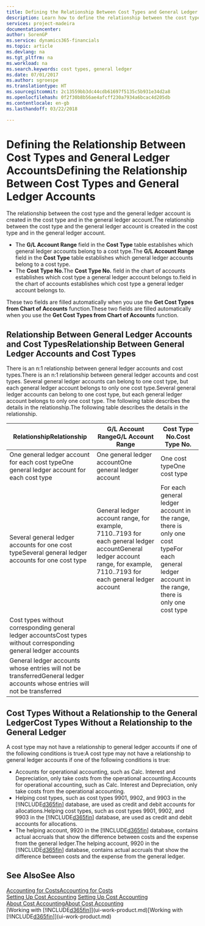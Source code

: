 ```yaml
---
title: Defining the Relationship Between Cost Types and General Ledger Accounts | Microsoft Docs
description: Learn how to define the relationship between the cost type and the general ledger account.
services: project-madeira
documentationcenter: 
author: SorenGP
ms.service: dynamics365-financials
ms.topic: article
ms.devlang: na
ms.tgt_pltfrm: na
ms.workload: na
ms.search.keywords: cost types, general ledger
ms.date: 07/01/2017
ms.author: sgroespe
ms.translationtype: HT
ms.sourcegitcommit: 2c13559bb3dc44cdb61697f5135c5b931e34d2a8
ms.openlocfilehash: 0f2f30b8b56ae4afcff230a7934a6bcac4d205db
ms.contentlocale: en-gb
ms.lasthandoff: 03/22/2018

---
```

# <a name="defining-the-relationship-between-cost-types-and-general-ledger-accounts"></a><span data-ttu-id="c941f-103">Defining the Relationship Between Cost Types and General Ledger Accounts</span><span class="sxs-lookup"><span data-stu-id="c941f-103">Defining the Relationship Between Cost Types and General Ledger Accounts</span></span>
<span data-ttu-id="c941f-104">The relationship between the cost type and the general ledger account is created in the cost type and in the general ledger account.</span><span class="sxs-lookup"><span data-stu-id="c941f-104">The relationship between the cost type and the general ledger account is created in the cost type and in the general ledger account.</span></span>  

* <span data-ttu-id="c941f-105">The **G/L Account Range** field in the **Cost Type** table establishes which general ledger accounts belong to a cost type.</span><span class="sxs-lookup"><span data-stu-id="c941f-105">The **G/L Account Range** field in the **Cost Type** table establishes which general ledger accounts belong to a cost type.</span></span>  
* <span data-ttu-id="c941f-106">The **Cost Type No.**</span><span class="sxs-lookup"><span data-stu-id="c941f-106">The **Cost Type No.**</span></span> <span data-ttu-id="c941f-107">field in the chart of accounts establishes which cost type a general ledger account belongs to.</span><span class="sxs-lookup"><span data-stu-id="c941f-107">field in the chart of accounts establishes which cost type a general ledger account belongs to.</span></span>  

<span data-ttu-id="c941f-108">These two fields are filled automatically when you use the **Get Cost Types from Chart of Accounts** function.</span><span class="sxs-lookup"><span data-stu-id="c941f-108">These two fields are filled automatically when you use the **Get Cost Types from Chart of Accounts** function.</span></span>  

## <a name="relationship-between-general-ledger-accounts-and-cost-types"></a><span data-ttu-id="c941f-109">Relationship Between General Ledger Accounts and Cost Types</span><span class="sxs-lookup"><span data-stu-id="c941f-109">Relationship Between General Ledger Accounts and Cost Types</span></span>  
<span data-ttu-id="c941f-110">There is an n:1 relationship between general ledger accounts and cost types.</span><span class="sxs-lookup"><span data-stu-id="c941f-110">There is an n:1 relationship between general ledger accounts and cost types.</span></span> <span data-ttu-id="c941f-111">Several general ledger accounts can belong to one cost type, but each general ledger account belongs to only one cost type.</span><span class="sxs-lookup"><span data-stu-id="c941f-111">Several general ledger accounts can belong to one cost type, but each general ledger account belongs to only one cost type.</span></span> <span data-ttu-id="c941f-112">The following table describes the details in the relationship.</span><span class="sxs-lookup"><span data-stu-id="c941f-112">The following table describes the details in the relationship.</span></span>  

|<span data-ttu-id="c941f-113">Relationship</span><span class="sxs-lookup"><span data-stu-id="c941f-113">Relationship</span></span>|<span data-ttu-id="c941f-114">**G/L Account Range**</span><span class="sxs-lookup"><span data-stu-id="c941f-114">**G/L Account Range**</span></span>|<span data-ttu-id="c941f-115">**Cost Type No.**</span><span class="sxs-lookup"><span data-stu-id="c941f-115">**Cost Type No.**</span></span>|  
|------------------|------------------------------------------------|-------------------------------------------|  
|<span data-ttu-id="c941f-116">One general ledger account for each cost type</span><span class="sxs-lookup"><span data-stu-id="c941f-116">One general ledger account for each cost type</span></span>|<span data-ttu-id="c941f-117">One general ledger account</span><span class="sxs-lookup"><span data-stu-id="c941f-117">One general ledger account</span></span>|<span data-ttu-id="c941f-118">One cost type</span><span class="sxs-lookup"><span data-stu-id="c941f-118">One cost type</span></span>|  
|<span data-ttu-id="c941f-119">Several general ledger accounts for one cost type</span><span class="sxs-lookup"><span data-stu-id="c941f-119">Several general ledger accounts for one cost type</span></span>|<span data-ttu-id="c941f-120">General ledger account range, for example, 7110..7193 for each general ledger account</span><span class="sxs-lookup"><span data-stu-id="c941f-120">General ledger account range, for example, 7110..7193 for each general ledger account</span></span>|<span data-ttu-id="c941f-121">For each general ledger account in the range, there is only one cost type</span><span class="sxs-lookup"><span data-stu-id="c941f-121">For each general ledger account in the range, there is only one cost type</span></span>|  
|<span data-ttu-id="c941f-122">Cost types without corresponding general ledger accounts</span><span class="sxs-lookup"><span data-stu-id="c941f-122">Cost types without corresponding general ledger accounts</span></span>|<Empty>||  
|<span data-ttu-id="c941f-123">General ledger accounts whose entries will not be transferred</span><span class="sxs-lookup"><span data-stu-id="c941f-123">General ledger accounts whose entries will not be transferred</span></span>||<Empty>|  

## <a name="cost-types-without-a-relationship-to-the-general-ledger"></a><span data-ttu-id="c941f-124">Cost Types Without a Relationship to the General Ledger</span><span class="sxs-lookup"><span data-stu-id="c941f-124">Cost Types Without a Relationship to the General Ledger</span></span>  
<span data-ttu-id="c941f-125">A cost type may not have a relationship to general ledger accounts if one of the following conditions is true:</span><span class="sxs-lookup"><span data-stu-id="c941f-125">A cost type may not have a relationship to general ledger accounts if one of the following conditions is true:</span></span>  

* <span data-ttu-id="c941f-126">Accounts for operational accounting, such as Calc. Interest and Depreciation, only take costs from the operational accounting.</span><span class="sxs-lookup"><span data-stu-id="c941f-126">Accounts for operational accounting, such as Calc. Interest and Depreciation, only take costs from the operational accounting.</span></span>  
* <span data-ttu-id="c941f-127">Helping cost types, such as cost types 9901, 9902, and 9903 in the [!INCLUDE[d365fin](includes/d365fin_md.md)] database, are used as credit and debit accounts for allocations.</span><span class="sxs-lookup"><span data-stu-id="c941f-127">Helping cost types, such as cost types 9901, 9902, and 9903 in the [!INCLUDE[d365fin](includes/d365fin_md.md)] database, are used as credit and debit accounts for allocations.</span></span>  
* <span data-ttu-id="c941f-128">The helping account, 9920 in the [!INCLUDE[d365fin](includes/d365fin_md.md)] database, contains actual accruals that show the difference between costs and the expense from the general ledger.</span><span class="sxs-lookup"><span data-stu-id="c941f-128">The helping account, 9920 in the [!INCLUDE[d365fin](includes/d365fin_md.md)] database, contains actual accruals that show the difference between costs and the expense from the general ledger.</span></span>  

## <a name="see-also"></a><span data-ttu-id="c941f-129">See Also</span><span class="sxs-lookup"><span data-stu-id="c941f-129">See Also</span></span>  
[<span data-ttu-id="c941f-130">Accounting for Costs</span><span class="sxs-lookup"><span data-stu-id="c941f-130">Accounting for Costs</span></span>](finance-manage-cost-accounting.md)  
<span data-ttu-id="c941f-131">[Setting Up Cost Accounting](finance-set-up-cost-accounting.md) </span><span class="sxs-lookup"><span data-stu-id="c941f-131">[Setting Up Cost Accounting](finance-set-up-cost-accounting.md) </span></span>  
[<span data-ttu-id="c941f-132">About Cost Accounting</span><span class="sxs-lookup"><span data-stu-id="c941f-132">About Cost Accounting</span></span>](finance-about-cost-accounting.md)  
<span data-ttu-id="c941f-133">[Working with [!INCLUDE[d365fin](includes/d365fin_md.md)]](ui-work-product.md)</span><span class="sxs-lookup"><span data-stu-id="c941f-133">[Working with [!INCLUDE[d365fin](includes/d365fin_md.md)]](ui-work-product.md)</span></span>

